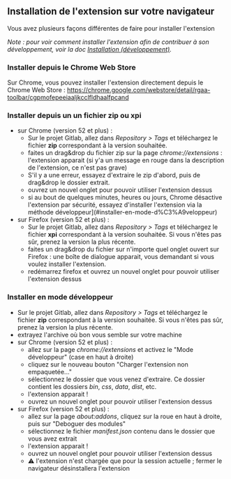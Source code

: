 ## Installation de l'extension sur votre navigateur

Vous avez plusieurs façons différentes de faire pour installer l'extension

*Note : pour voir comment installer l'extension afin de contribuer à son développement, voir la doc [Installation (développement)](doc/installation-dev.md).*

### Installer depuis le Chrome Web Store

Sur Chrome, vous pouvez installer l'extension directement depuis le Chrome Web Store : https://chrome.google.com/webstore/detail/rgaa-toolbar/cgpmofepeeiaaljkcclfldhaalfpcand

### Installer depuis un un fichier zip ou xpi

* sur Chrome (version 52 et plus) :
    * Sur le projet Gitlab, allez dans *Repository > Tags* et téléchargez le fichier **zip** correspondant à la version souhaitée.
    * faites un drag&drop du fichier zip sur la page *chrome://extensions* : l'extension apparait (si y'a un message en rouge dans la description de l'extension, ce n'est pas grave)
    * S'il y a une erreur, essayez d'extraire le zip d'abord, puis de drag&drop le dossier extrait.
    * ouvrez un nouvel onglet pour pouvoir utiliser l'extension dessus
    * si au bout de quelques minutes, heures ou jours, Chrome désactive l'extension par sécurité, essayez d'installer l'extension via la méthode développeur](#installer-en-mode-d%C3%A9veloppeur)
* sur Firefox (version 52 et plus) :
    * Sur le projet Gitlab, allez dans *Repository > Tags* et téléchargez le fichier **xpi** correspondant à la version souhaitée. Si vous n'êtes pas sûr, prenez la version la plus récente.
    * faites un drag&drop du fichier sur n'importe quel onglet ouvert sur Firefox : une boîte de dialogue apparait, vous demandant si vous voulez installer l'extension.
    * redémarrez firefox et ouvrez un nouvel onglet pour pouvoir utiliser l'extension dessus

### Installer en mode développeur

* Sur le projet Gitlab, allez dans *Repository > Tags* et téléchargez le fichier **zip** correspondant à la version souhaitée. Si vous n'êtes pas sûr, prenez la version la plus récente.
* extrayez l'archive où bon vous semble sur votre machine
* sur Chrome (version 52 et plus) :
    * allez sur la page *chrome://extensions* et activez le "Mode développeur" (case en haut à droite)
    * cliquez sur le nouveau bouton "Charger l'extension non empaquetée..."
    * sélectionnez le dossier que vous venez d'extraire. Ce dossier contient les dossiers *bin*, *css*, *data*, *dist*, etc.
    * l'extension apparait !
    * ouvrez un nouvel onglet pour pouvoir utiliser l'extension dessus
* sur Firefox (version 52 et plus) :
    * allez sur la page *about:addons*, cliquez sur la roue en haut à droite, puis sur "Deboguer des modules"
    * sélectionnez le fichier *manifest.json* contenu dans le dossier que vous avez extrait
    * l'extension apparait !
    * ouvrez un nouvel onglet pour pouvoir utiliser l'extension dessus
    * :warning: l'extension n'est chargée que pour la session actuelle ; fermer le navigateur désinstallera l'extension
